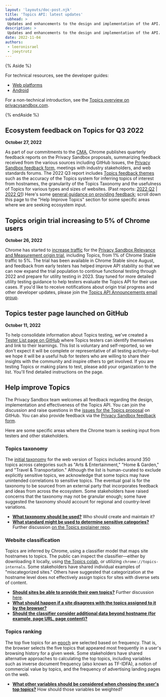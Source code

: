 ```yaml
---
layout: 'layouts/doc-post.njk'
title: 'Topics API: latest updates'
subhead: >
 Updates and enhancements to the design and implementation of the API.
description: >
 Updates and enhancements to the design and implementation of the API.
date: 2022-11-04
authors:
 - leeronisrael
 - joeytrotz
---
```


{% Aside %}

For technical resources, see the developer guides:

* [Web platforms](/docs/privacy-sandbox/topics/)
* [Android](https://developer.android.com/design-for-safety/privacy-sandbox/guides/topics)

For a non-technical introduction, see the [Topics overview on
privacysandbox.com](https://privacysandbox.com/intl/en_us/proposals/topics/).

{% endAside %}

## Ecosystem feedback on Topics for Q3 2022

**October 27, 2022**

As part of our commitments to the
[CMA](https://www.gov.uk/government/organisations/competition-and-markets-authority),
Chrome publishes quarterly feedback reports on the Privacy Sandbox proposals,
summarizing feedback received from the various sources including GitHub Issues,
the [Privacy Sandbox feedback
form](https://docs.google.com/forms/d/e/1FAIpQLSePSeywmcwuxLFsttajiv7NOhND1WoYtKgNJYxw_AGR8LR1Dg/viewform),
meetings with industry stakeholders, and web standards forums. The 2022 Q3
report includes [Topics feedback
themes](/docs/privacy-sandbox/feedback/report-2022-q3/#topics) such as the
 accuracy of the Topics system for inferring topics of interest from hostnames,
the granularity of the Topics Taxonomy and the usefulness of Topics for various
types and sizes of websites. (Past reports: [2022
Q2](/docs/privacy-sandbox/feedback/report-2022-q2/#topics) | [2022
Q1](/docs/privacy-sandbox/feedback/report-2022-q1/#show-relevant-content-and-ads))
Here's some [general guidance on providing
feedback](/docs/privacy-sandbox/feedback/); scroll down this page to the "Help
Improve Topics" section for some specific areas where we are seeking ecosystem
input.

## Topics origin trial increasing to 5% of Chrome users

**October 26, 2022**

Chrome has started to [increase
traffic](/blog/privacy-sandbox-origin-trial-increase/) for the [Privacy Sandbox
Relevance and Measurement origin
trial](/origintrials/#/view_trial/771241436187197441), including Topics, from 1%
of Chrome Stable traffic to 5%. The trial has been available in Chrome Stable
since August, and feedback from early testers has helped improve API stability
so that we can now expand the trial population to continue functional testing
through 2022 and prepare for utility testing in 2023. Stay tuned for more
detailed utility testing guidance to help testers evaluate the Topics API for
their use cases. If you'd like to receive notifications about origin trial
progress and other developer updates, please join the [Topics API Announcements
email
group](https://groups.google.com/u/1/a/chromium.org/g/topics-api-announce).


## Topics tester page launched on GitHub

**October 11, 2022**

To help consolidate information about Topics testing, we've created a [Tester
List page on
GitHub](https://github.com/patcg-individual-drafts/topics/blob/main/topics-tester-list.md)
where Topics testers can identify themselves and link to their learnings. This
list is voluntary and self-reported, so we don't expect it will be complete or
representative of all testing activity—but we hope it will be a useful hub for
testers who are willing to share their insights with the community and inspire
others to get involved. If you are testing Topics or making plans to test,
please add your organization to the list. You'll find detailed instructions on
the page.

## Help improve Topics

The Privacy Sandbox team welcomes all feedback regarding the design,
implementation and effectiveness of the Topics API. You can join the discussion
and raise questions in the [issues for the Topics
proposal](https://github.com/patcg-individual-drafts/topics/issues) on GitHub.
You can also provide feedback via the [Privacy Sandbox feedback
form](https://docs.google.com/forms/d/e/1FAIpQLSePSeywmcwuxLFsttajiv7NOhND1WoYtKgNJYxw_AGR8LR1Dg/viewform).

 Here are some specific areas where the Chrome team is seeking input from
testers and other stakeholders.

### Topics taxonomy

The [initial
taxonomy](https://github.com/patcg-individual-drafts/topics/blob/main/taxonomy_v1.md)
for the web version of Topics includes around 350 topics across categories such
as "Arts & Entertainment," "Home & Garden," and "Travel & Transportation."
Although the list is human-curated to exclude explicitly sensitive topics, we
acknowledge that some topics may have unintended correlations to sensitive
topics. The eventual goal is for the taxonomy to be sourced from an external
party that incorporates feedback and ideas from across the ecosystem. Some
stakeholders have raised concerns that the taxonomy may not be granular enough;
some have suggested the taxonomy should account for regional and country-level
variations.

- [**What taxonomy should be
used?**](https://github.com/patcg-individual-drafts/topics/issues/3) Who should
create and maintain it?
- [**What standard might be used to determine sensitive
  categories?**](https://github.com/patcg-individual-drafts/topics/issues/4)
  Further discussion [on the Topics explainer
  repo](https://github.com/patcg-individual-drafts/topics/issues/78).

### Website classification

Topics are inferred by Chrome, using a classifier model that maps site hostnames
to topics. The public can inspect the classifier—either by downloading it
locally, using [the Topics
colab](https://colab.sandbox.google.com/drive/1hIVoz8bRCTpllYvads51MV7YS3zi3prn?usp=sharing),
or utilizing `chrome://topics-internals`. Some stakeholders have shared
individual examples of "miscategorized sites." Others have suggested that
categorization at the hostname level does not effectively assign topics for
sites with diverse sets of content.

- [**Should sites be able to provide their own
  topics?**](https://github.com/patcg-individual-drafts/topics/issues/1) Further
  discussion
  [here](https://github.com/patcg-individual-drafts/topics/issues/50).
- [**What should happen if a site disagrees with the topics assigned to it by
  the browser?**](https://github.com/patcg-individual-drafts/topics/issues/2)
- [**Should the classifier consider additional data beyond hostname (for
  example, page URL, page
  content)?**](https://github.com/patcg-individual-drafts/topics/issues/17)


### Topics ranking

The top five topics for an
[epoch](/docs/privacy-sandbox/topics-api/#how-does-the-topics-api-work) are
selected based on frequency. That is, the browser selects the five topics that
appeared most frequently in a user's browsing history for a given week. Some
stakeholders have shared alternative approaches to calculating the top topics,
including variables such as inverse document frequency (also known as TF-IDFA),
a notion of commercial value by topics, and the frequency of advertising landing
pages on the web.

- [**What other variables should be considered when choosing the user's top
  topics?**](https://github.com/patcg-individual-drafts/topics/issues/42) How
  should those variables be weighted?
